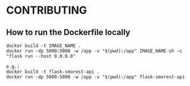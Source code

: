 # CONTRIBUTING

## How to run the Dockerfile locally

```
docker build -t IMAGE_NAME .
docker run -dp 5000:5000 -w /app -v "$(pwd):/app" IMAGE_NAME sh -c "flask run --host 0.0.0.0"

e.g.:
docker build -t flask-smorest-api .
docker run -dp 5000:5000 -w /app -v "$(pwd):/app" flask-smorest-api
```
